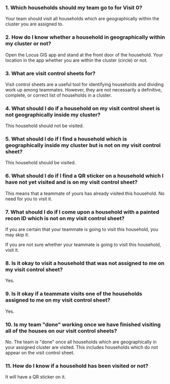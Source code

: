 ### 1. Which households should my team go to for Visit 0?

Your team should visit all households which are geographically within the cluster you are assigned to.

### 2. How do I know whether a household in geographically within my cluster or not?

Open the Locus GIS app and stand at the front door of the household. Your location in the app whether you are within the cluster (circle) or not.

### 3. What are visit control sheets for?

Visit control sheets are a useful tool for identifying households and dividing work up among teammates. However, they are not necessarily a definitive, complete, or correct list of households in a cluster. 

### 4. What should I do if a household on my visit control sheet is not geographically inside my cluster?

This household should not be visited.

### 5. What should I do if I find a household which is geographically inside my cluster but is not on my visit control sheet?

This household should be visited.

### 6. What should I do if I find a QR sticker on a household which I have not yet visited and is on my visit control sheet?

This means that a teammate of yours has already visited this household. No need for you to visit it.

### 7. What should I do if I come upon a household with a painted recon ID which is not on my visit control sheet?

If you are certain that your teammate is going to visit this household, you may skip it.

If you are not sure whether your teammate is going to visit this household, visit it.

### 8. Is it okay to visit a household that was not assigned to me on my visit control sheet?

Yes.

### 9. Is it okay if a teammate visits one of the households assigned to me on my visit control sheet?

Yes.

### 10. Is my team "done" working once we have finished visiting all of the houses on our visit control sheets?

No. The team is "done" once all households which are geographically in your assigned cluster are visited. This includes households which do not appear on the visit control sheet.

### 11. How do I know if a household has been visited or not?

It will have a QR sticker on it.

